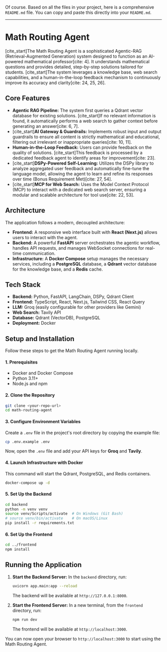 Of course. Based on all the files in your project, here is a comprehensive `README.md` file. You can copy and paste this directly into your `README.md`.

-----

# Math Routing Agent

[cite\_start]The Math Routing Agent is a sophisticated Agentic-RAG (Retrieval-Augmented Generation) system designed to function as an AI-powered mathematical professor[cite: 4]. It understands mathematical questions and provides detailed, step-by-step solutions tailored for students. [cite\_start]The system leverages a knowledge base, web search capabilities, and a human-in-the-loop feedback mechanism to continuously improve its accuracy and clarity[cite: 24, 25, 26].

## Core Features

  * **Agentic RAG Pipeline:** The system first queries a Qdrant vector database for existing solutions. [cite\_start]If no relevant information is found, it automatically performs a web search to gather context before generating an answer[cite: 6, 7].
  * [cite\_start]**AI Gateway & Guardrails:** Implements robust input and output guardrails to ensure all content is strictly mathematical and educational, filtering out irrelevant or inappropriate queries[cite: 10, 11].
  * **Human-in-the-Loop Feedback:** Users can provide feedback on the quality of solutions. [cite\_start]This feedback is processed by a dedicated feedback agent to identify areas for improvement[cite: 23].
  * [cite\_start]**DSPy-Powered Self-Learning:** Utilizes the DSPy library to analyze aggregated user feedback and automatically fine-tune the language model, allowing the agent to learn and refine its responses over time (Bonus Requirement Met)[cite: 27, 54].
  * [cite\_start]**MCP for Web Search:** Uses the Model Context Protocol (MCP) to interact with a dedicated web search server, ensuring a modular and scalable architecture for tool use[cite: 22, 53].

## Architecture

The application follows a modern, decoupled architecture:

  * **Frontend:** A responsive web interface built with **React (Next.js)** allows users to interact with the agent.
  * **Backend:** A powerful **FastAPI** server orchestrates the agentic workflow, handles API requests, and manages WebSocket connections for real-time communication.
  * **Infrastructure:** A **Docker Compose** setup manages the necessary services, including a **PostgreSQL** database, a **Qdrant** vector database for the knowledge base, and a **Redis** cache.

## Tech Stack

  * **Backend:** Python, FastAPI, LangChain, DSPy, Qdrant Client
  * **Frontend:** TypeScript, React, Next.js, Tailwind CSS, React Query
  * **LLM:** Groq (easily configurable for other providers like Gemini)
  * **Web Search:** Tavily API
  * **Database:** Qdrant (VectorDB), PostgreSQL
  * **Deployment:** Docker

## Setup and Installation

Follow these steps to get the Math Routing Agent running locally.

#### 1\. Prerequisites

  * Docker and Docker Compose
  * Python 3.11+
  * Node.js and npm

#### 2\. Clone the Repository

```bash
git clone <your-repo-url>
cd math-routing-agent
```

#### 3\. Configure Environment Variables

Create a `.env` file in the project's root directory by copying the example file:

```bash
cp .env.example .env
```

Now, open the `.env` file and add your API keys for **Groq** and **Tavily**.

#### 4\. Launch Infrastructure with Docker

This command will start the Qdrant, PostgreSQL, and Redis containers.

```bash
docker-compose up -d
```

#### 5\. Set Up the Backend

```bash
cd backend
python -m venv venv
source venv/Scripts/activate  # On Windows (Git Bash)
# source venv/bin/activate    # On macOS/Linux
pip install -r requirements.txt
```

#### 6\. Set Up the Frontend

```bash
cd ../frontend
npm install
```

## Running the Application

1.  **Start the Backend Server:**
    In the `backend` directory, run:

    ```bash
    uvicorn app.main:app --reload
    ```

    The backend will be available at `http://127.0.0.1:8000`.

2.  **Start the Frontend Server:**
    In a new terminal, from the `frontend` directory, run:

    ```bash
    npm run dev
    ```

    The frontend will be available at `http://localhost:3000`.

You can now open your browser to `http://localhost:3000` to start using the Math Routing Agent.
